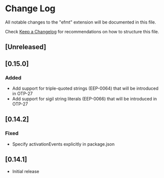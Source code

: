 # Change Log

All notable changes to the "efmt" extension will be documented in this file.

Check [Keep a Changelog](http://keepachangelog.com/) for recommendations on how to structure this file.

## [Unreleased]

## [0.15.0]

### Added

- Add support for triple-quoted strings (EEP-0064) that will be introduced in OTP-27
- Add support for sigil string literals (EEP-0066) that will be introduced in OTP-27

## [0.14.2]

### Fixed

- Specify activationEvents explicitly in package.json

## [0.14.1]

- Initial release
